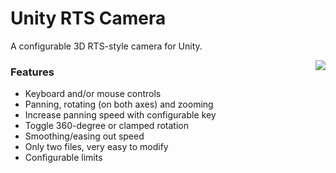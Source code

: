 # Unity RTS Camera
A configurable 3D RTS-style camera for Unity. 

<img align="right" src="https://user-images.githubusercontent.com/36897817/174664081-ae051565-6948-46be-9420-a632bdbea46b.png" />

<div align="left">
  <h3>Features</h3>
  <ul>
    <li>Keyboard and/or mouse controls </li>
    <li>Panning, rotating (on both axes) and zooming </li>
    <li>Increase panning speed with configurable key </li>
    <li>Toggle 360-degree or clamped rotation </li>
    <li>Smoothing/easing out speed </li>
    <li>Only two files, very easy to modify </li>
    <li>Configurable limits </li>
  </ul>
</div>

